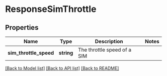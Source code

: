 # ResponseSimThrottle

## Properties
Name | Type | Description | Notes
------------ | ------------- | ------------- | -------------
**sim_throttle_speed** | **string** | The throttle speed of a SIM | 

[[Back to Model list]](../../README.md#documentation-for-models) [[Back to API list]](../../README.md#documentation-for-api-endpoints) [[Back to README]](../../README.md)

